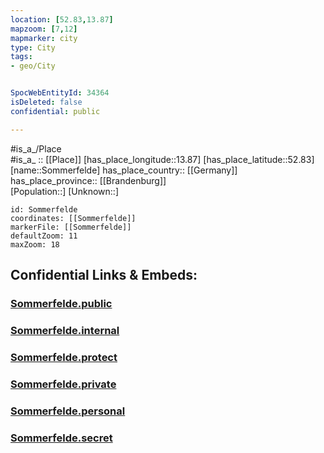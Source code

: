 ```yaml
---
location: [52.83,13.87] 
mapzoom: [7,12] 
mapmarker: city 
type: City
tags:
- geo/City


SpocWebEntityId: 34364
isDeleted: false
confidential: public

---
```

#is_a_/Place  
#is_a_ :: [[Place]] 
[has_place_longitude::13.87] 
[has_place_latitude::52.83] 
[name::Sommerfelde] 
has_place_country:: [[Germany]]  
has_place_province:: [[Brandenburg]]  
[Population::] 
[Unknown::] 


```leaflet
id: Sommerfelde
coordinates: [[Sommerfelde]] 
markerFile: [[Sommerfelde]] 
defaultZoom: 11 
maxZoom: 18
```


## Confidential Links & Embeds: 

### [Sommerfelde.public](/_public/\Earth\Continent\Europe\Europe~Central\Germany\Germany~East\Brandenburg\counties~Brandenburg\Barnim\cities~Barnim\EberswaldeSommerfelde.public.md) 

### [Sommerfelde.internal](/_internal/\Earth\Continent\Europe\Europe~Central\Germany\Germany~East\Brandenburg\counties~Brandenburg\Barnim\cities~Barnim\EberswaldeSommerfelde.internal.md) 

### [Sommerfelde.protect](/_protect/\Earth\Continent\Europe\Europe~Central\Germany\Germany~East\Brandenburg\counties~Brandenburg\Barnim\cities~Barnim\EberswaldeSommerfelde.protect.md) 

### [Sommerfelde.private](/_private/\Earth\Continent\Europe\Europe~Central\Germany\Germany~East\Brandenburg\counties~Brandenburg\Barnim\cities~Barnim\EberswaldeSommerfelde.private.md) 

### [Sommerfelde.personal](/_personal/\Earth\Continent\Europe\Europe~Central\Germany\Germany~East\Brandenburg\counties~Brandenburg\Barnim\cities~Barnim\EberswaldeSommerfelde.personal.md) 

### [Sommerfelde.secret](/_secret/\Earth\Continent\Europe\Europe~Central\Germany\Germany~East\Brandenburg\counties~Brandenburg\Barnim\cities~Barnim\EberswaldeSommerfelde.secret.md)

